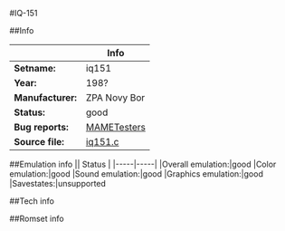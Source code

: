 #IQ-151

##Info

||Info|
|-----|-----|
|**Setname:**|iq151
|**Year:**|198?
|**Manufacturer:**|ZPA Novy Bor
|**Status:**|good
|**Bug reports:**|[MAMETesters](http://mametesters.org/view_all_set.php?type=1&temporary=y&search=iq151.c)
|**Source file:**|[iq151.c](https://github.com/mamedev/mame/blob/master/src/mess/drivers/iq151.c)

##Emulation info
|| Status |
|-----|-----|
|Overall emulation:|good
|Color emulation:|good
|Sound emulation:|good
|Graphics emulation:|good
|Savestates:|unsupported

##Tech info

##Romset info

<!--- START OF EDITED COMMENT DO NOT TOUCH TEXT ABOVE-->
